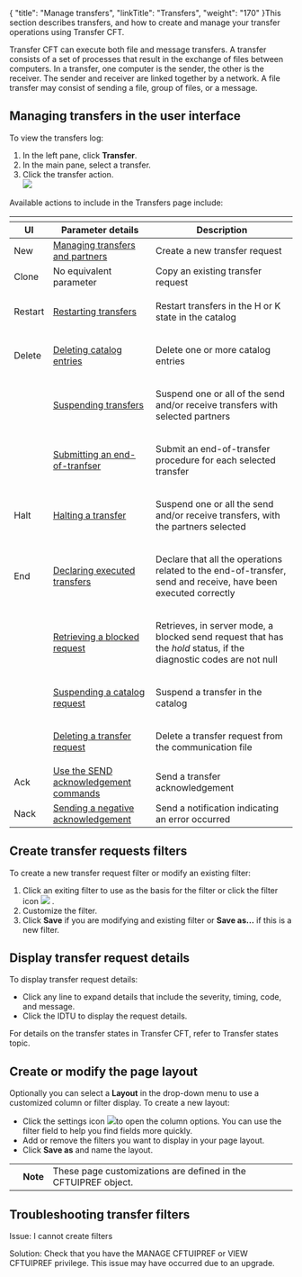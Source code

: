 {
    "title": "Manage  transfers",
    "linkTitle": "Transfers",
    "weight": "170"
}This section describes transfers, and how to create and
manage your transfer operations using <span class="mc-variable axway_variables.Component_Short_Name variable">Transfer CFT</span>.

<span class="mc-variable axway_variables.Component_Short_Name variable">Transfer CFT</span> can execute both file and message transfers. A transfer
consists of a set of processes that result in the exchange of files between
computers. In a transfer, one computer is the sender, the other is the
receiver. The sender and receiver are linked together by a network. A
file transfer may consist of sending a file, group of files, or a message.

## Managing transfers in the user interface

To view the transfers log:

1.  In the left pane, click **Transfer**.
2.  In the main pane, select a transfer.
3.  Click the transfer action.  
    <img src="/Images/TransferCFT/ui_transfers.png" class="maxWidth" />

Available actions to include in the Transfers page include:

<table>
   <th>
      <tr>
<th>UI         </th>
<th>Parameter details         </th>
<th>Description         </th>
      </tr>
   </thead>
   <tbody>
      <tr>
         <td>New         </td>
         <td><a href="../../../../concepts" class="MCXref xref">Managing transfers and partners</a>         </td>
         <td>Create a new transfer request         </td>
      </tr>
      <tr>
         <td>Clone         </td>
         <td>No equivalent parameter         </td>
         <td>Copy an existing transfer request         </td>
      </tr>
      <tr>
         <td>Restart         </td>
         <td><p><a href="#">Restarting
transfers</a></p>         </td>
         <td><p>Restart transfers in the H or K state in the catalog</p>         </td>
      </tr>
      <tr>
         <td>Delete         </td>
         <td><p><a href="../../../../admin_intro/admin_commands_intro/delete_command">Deleting
catalog entries</a></p>         </td>
         <td><p>Delete one or more catalog entries</p>         </td>
      </tr>
      <tr>
         <td>          </td>
         <td><p><a href="#">Suspending
transfers</a></p>         </td>
         <td><p>Suspend one or all of the send and/or receive transfers
with selected partners</p>         </td>
      </tr>
      <tr>
         <td>          </td>
         <td><p><a href="#">Submitting
an end-of-tranfser</a></p>         </td>
         <td><p>Submit an end-of-transfer procedure for each selected
transfer</p>         </td>
      </tr>
      <tr>
         <td>Halt         </td>
         <td><p><a href="#">Halting
a transfer</a></p>         </td>
         <td><p>Suspend one or all the send and/or receive transfers,
with the partners selected</p>         </td>
      </tr>
      <tr>
         <td>End         </td>
         <td><p><a href="#">Declaring
executed transfers</a></p>         </td>
         <td><p>Declare that all the operations related to the end-of-transfer,
send and receive, have been executed correctly</p>         </td>
      </tr>
      <tr>
         <td>          </td>
         <td><p><a href="#">Retrieving
a blocked request</a></p>         </td>
         <td><p>Retrieves, in server mode, a blocked send request that
has the <em>hold</em> status, if the diagnostic codes are not null</p>         </td>
      </tr>
      <tr>
         <td>          </td>
         <td><p><a href="../../../../troubleshoot_intro/admin_troubleshooting_server/admin_troubleshooting_runtime/kstate_command">Suspending
a catalog request</a></p>         </td>
         <td><p>Suspend a transfer in the catalog</p>         </td>
      </tr>
      <tr>
         <td>          </td>
         <td><p><a href="../../../../troubleshoot_intro/admin_troubleshooting_server/admin_troubleshooting_runtime/clearcmd_command">Deleting
a transfer request</a></p>         </td>
         <td><p>Delete a transfer request from the communication file</p>         </td>
      </tr>
      <tr>
         <td>Ack         </td>
         <td><a href="../../../../concepts/using_the_send_command/sending_replies" class="MCXref xref">Use the SEND acknowledgement commands</a>         </td>
         <td>Send a transfer acknowledgement         </td>
      </tr>
      <tr>
         <td>Nack         </td>
         <td><a href="../../../../concepts/using_the_send_command/transfers_neg_ack_pesit" class="MCXref xref">Sending a negative acknowledgement</a>         </td>
         <td>Send a notification indicating an error occurred         </td>
      </tr>
   </tbody>
</table>

## Create transfer requests filters

To create a new transfer request filter or modify an existing filter:

1.  Click an exiting filter to use as the basis for the filter or click the filter icon ![](/Images/TransferCFT/filter_create.png) .
2.  Customize the filter.
3.  Click **Save** if you are modifying and existing filter or **Save as...** if this is a new filter.

## Display transfer request details

To display transfer request details:

-   Click any line to expand details that include the severity, timing, code, and message.
-   Click the IDTU to display the request details.

For details on the transfer states in Transfer CFT,
refer to Transfer states
topic.

## Create or modify the page layout

Optionally you can select a **Layout** in the drop-down menu to use a customized column or filter display. To create a new layout:

-   Click the settings icon ![](/Images/TransferCFT/settings_icon.png)to open the column options. You can use the filter field to help you find fields more quickly.
-   Add or remove the filters you want to display in your page layout.
-   Click **Save as** and name the layout.

<table>
   <tbody>
      <tr>
         <td>         </td>
         <td><span><strong>Note</strong></span>         </td>
         <td>These page customizations are defined in the CFTUIPREF object.         </td>
      </tr>
   </tbody>
</table>

## Troubleshooting transfer filters

<span class="bold_in_para">Issue</span>: I cannot create filters

<span class="bold_in_para">Solution</span>: Check that you have the MANAGE CFTUIPREF or VIEW CFTUIPREF privilege. This issue may have occurred due to an upgrade.
